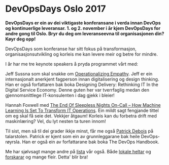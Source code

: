 DevOpsDays Oslo 2017
====================

**DevOpsDays er ein av dei viktigaste konferansane i verda innan DevOps og kontinuerlige leveransar. 1. og 2. november i år kjem DevOpsDays for andre gong til Oslo. Bryr du deg om leveranseevna til organisasjonen din? Køyr deg opp!**

DevOpsDays som konferanse har sitt fokus på transformasjon, organisasjonsutvikling og korleis me kan levere meir og betre for mindre.

I år har me tre keynote speakers å pryda programmet vårt med:

Jeff Sussna som skal snakke om [Operationalizing Empathy](https://www.devopsdays.org/events/2017-oslo/program/jeff-sussna/). Jeff er ein internasjonalt anerkjent fagperson innan digitalisering og design thinking. Han er også forfattaren bak boka Designing Delivery: Rethinking IT In the Digital Service Economy. Denne guten her var tverrfaglig medan den gjennomsnittlege IT-konsulenten i dag gjekk i bleier!

Hannah Foxwell med [The End Of Sleepless Nights On-Call – How Machine Learning Is Set To Transform IT Operations](https://www.devopsdays.org/events/2017-oslo/program/hannah-foxwell/). Ein mildt sagt fengjande tittel om eg skal få seie det. Vekkjer åtgaum! Korleis kan du forbetra drift med maskinlæring? Vel, du lyt nesten ta turen innom!

Til sist, men så til dei grader ikkje minst, får me også [Patrick Debois](https://www.devopsdays.org/events/2017-oslo/program/patrick-debois/) på talarstolen. Patrick er kjent som ein av grunnleggarane bak heile DevOps-røyrsla. Han er også ein av forfattarane bak boka The DevOps Handbook.

Me har sjølvsagt mange andre på [lista](https://www.devopsdays.org/events/2017-oslo/program/) vår også. Både [lokale heltar](https://www.devopsdays.org/events/2017-oslo/program/stein-inge-morisbak/) og [forskarar](https://www.devopsdays.org/events/2017-oslo/program/daniela-soares-cruzes/) og mange fleir. Detta' blir bra!

